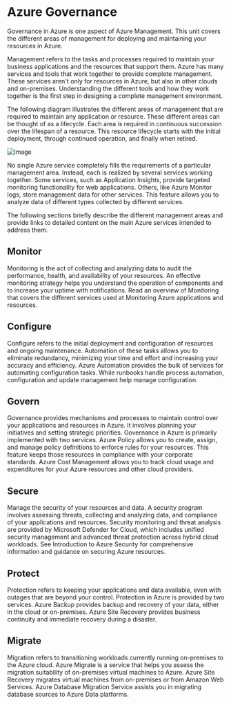 # Azure Governance

Governance in Azure is one aspect of Azure Management. This unit covers the different areas of management for deploying and maintaining your resources in Azure.

Management refers to the tasks and processes required to maintain your business applications and the resources that support them. Azure has many services and tools that work together to provide complete management. These services aren't only for resources in Azure, but also in other clouds and on-premises. Understanding the different tools and how they work together is the first step in designing a complete management environment.

The following diagram illustrates the different areas of management that are required to maintain any application or resource. These different areas can be thought of as a lifecycle. Each area is required in continuous succession over the lifespan of a resource. This resource lifecycle starts with the initial deployment, through continued operation, and finally when retired.

![image](https://github.com/user-attachments/assets/21706023-9d33-4a25-bf38-30f842d929c5)

No single Azure service completely fills the requirements of a particular management area. Instead, each is realized by several services working together. Some services, such as Application Insights, provide targeted monitoring functionality for web applications. Others, like Azure Monitor logs, store management data for other services. This feature allows you to analyze data of different types collected by different services.

The following sections briefly describe the different management areas and provide links to detailed content on the main Azure services intended to address them.

## Monitor

Monitoring is the act of collecting and analyzing data to audit the performance, health, and availability of your resources. An effective monitoring strategy helps you understand the operation of components and to increase your uptime with notifications. Read an overview of Monitoring that covers the different services used at Monitoring Azure applications and resources.

## Configure

Configure refers to the initial deployment and configuration of resources and ongoing maintenance. Automation of these tasks allows you to eliminate redundancy, minimizing your time and effort and increasing your accuracy and efficiency. Azure Automation provides the bulk of services for automating configuration tasks. While runbooks handle process automation, configuration and update management help manage configuration.

## Govern

Governance provides mechanisms and processes to maintain control over your applications and resources in Azure. It involves planning your initiatives and setting strategic priorities. Governance in Azure is primarily implemented with two services. Azure Policy allows you to create, assign, and manage policy definitions to enforce rules for your resources. This feature keeps those resources in compliance with your corporate standards. Azure Cost Management allows you to track cloud usage and expenditures for your Azure resources and other cloud providers.

## Secure

Manage the security of your resources and data. A security program involves assessing threats, collecting and analyzing data, and compliance of your applications and resources. Security monitoring and threat analysis are provided by Microsoft Defender for Cloud, which includes unified security management and advanced threat protection across hybrid cloud workloads. See Introduction to Azure Security for comprehensive information and guidance on securing Azure resources.

## Protect

Protection refers to keeping your applications and data available, even with outages that are beyond your control. Protection in Azure is provided by two services. Azure Backup provides backup and recovery of your data, either in the cloud or on-premises. Azure Site Recovery provides business continuity and immediate recovery during a disaster.

## Migrate

Migration refers to transitioning workloads currently running on-premises to the Azure cloud. Azure Migrate is a service that helps you assess the migration suitability of on-premises virtual machines to Azure. Azure Site Recovery migrates virtual machines from on-premises or from Amazon Web Services. Azure Database Migration Service assists you in migrating database sources to Azure Data platforms.

